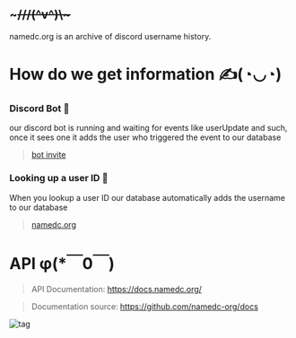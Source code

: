 
## ~~~///(^v^)\\\~~~

namedc.org is an archive of discord username history.

# How do we get information ✍️(◔◡◔)

### Discord Bot 🤖
our discord bot is running and waiting for events like userUpdate and such, 
once it sees one it adds the user who triggered the event to our database

> [bot invite](https://discord.com/oauth2/authorize?client_id=1121364536071561327&scope=bot&permissions=0)

### Looking up a user ID 🔎
When you lookup a user ID our database automatically adds the username to our database

> [namedc.org](https://namedc.org/)

# API φ(*￣0￣)

> API Documentation: https://docs.namedc.org/

> Documentation source: https://github.com/namedc-org/docs



![tag](https://www.pngitem.com/pimgs/m/450-4500394_nametag-name-tag-minecraft-craft-hd-png-download.png)
